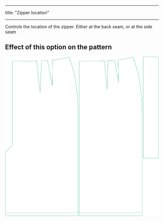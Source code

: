 - - -
title: "Zipper location"
- - -

Controls the location of the zipper. Either at the back seam, or at the side seam

## Effect of this option on the pattern

![This image shows the effect of this option by superimposing several variants that have a different value for this option](penelope_zipperlocation_sample.svg "Effect of this option on the pattern")
